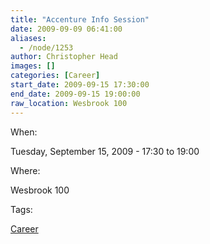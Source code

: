 ```yaml
---
title: "Accenture Info Session"
date: 2009-09-09 06:41:00
aliases:
  - /node/1253
author: Christopher Head
images: []
categories: [Career]
start_date: 2009-09-15 17:30:00
end_date: 2009-09-15 19:00:00
raw_location: Wesbrook 100
---
```


When:

Tuesday, September 15, 2009 - 17:30 to 19:00

Where:

Wesbrook 100

Tags:

[Career](/career)
